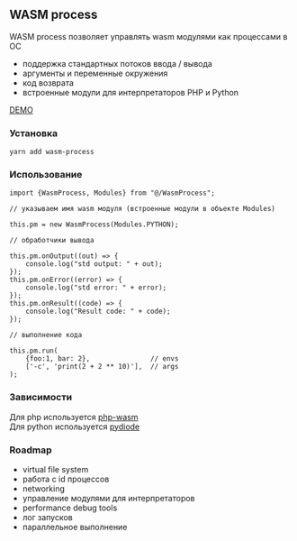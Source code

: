 ## WASM process

WASM process позволяет управлять wasm модулями как процессами в OC

- поддержка стандартных потоков ввода / вывода
- аргументы и переменные окружения
- код возврата
- встроенные модули для интерпретаторов PHP и Python

[DEMO](https://600dc0de.github.io/wasm-process/)
    
### Установка

    yarn add wasm-process

### Использование

    import {WasmProcess, Modules} from "@/WasmProcess";

    // указываем имя wasm модуля (встроенные модули в объекте Modules)

    this.pm = new WasmProcess(Modules.PYTHON);

    // обработчики вывода

    this.pm.onOutput((out) => {
        console.log("std output: " + out);
    });
    this.pm.onError((error) => {
        console.log("std error: " + error);
    });
    this.pm.onResult((code) => {
        console.log("Result code: " + code);
    });

    // выполнение кода

    this.pm.run(
        {foo:1, bar: 2},               // envs
        ['-c', 'print(2 + 2 ** 10)'],  // args
    );

### Зависимости

Для php используется [php-wasm](https://php-wasm.seanmorr.is/)  
Для python используется [pydiode](https://pyodide.org/en/stable/)  

### Roadmap

- virtual file system
- работа с id процессов
- networking
- управление модулями для интерпретаторов
- performance debug tools
- лог запусков
- параллельное выполнение
